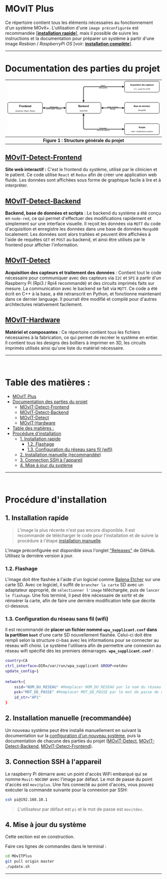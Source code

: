 
# MOvIT Plus
Ce répertoire contient tous les éléments nécessaires au fonctionnement d'un système MOvIt+. L'utilisation d'une ``image préconfigurée`` est recommandée [**[installation rapide](#1-installation-rapide "Section de ce document")**], mais il possible de suivre les instructions et la documentation pour préparer un système à partir d'une image _Rasbian_ / _RaspberryPi OS_ [voir: **[installation complète](#2-installation-manuelle "Section de ce document")**].

____

# Documentation des parties du projet
|![UNITE_CENTRALE.JPG](docs/images/General_project_structure.png)|
|:----------:|
|**Figure 1 : Structure générale du projet**|

## [MOvIT-Detect-Frontend](MOvIT-Detect-Frontend/README.md)
**Site web interactif :** C'est le frontend du système, utilisé par le clinicien et le patient. Ce code utilise ``React`` et ``Redux`` afin de créer une application web fluide. Les données sont affichées sous forme de graphique facile à lire et à interpréter. 

## [MOvIT-Detect-Backend](MOvIT-Detect-Backend/README.md)
**Backend, base de données et scripts** : Le backend du système a été conçu en ``node-red``, ce qui permet d'effectuer des modifications rapidement et simplement sur une interface visuelle. Il reçoit les données via ``MQTT`` du code d'acquisition et enregistre les données dans une base de données ``MongoDB`` localement. Les données sont alors traitées et peuvent être affichées à l'aide de requêtes ``GET`` et ``POST`` au backend, et ainsi être utilisés par le frontend pour afficher l'information.

## [MOvIT-Detect](MOvIT-Detect/README.md)
**Acquisition des capteurs et traitement des données** : Contient tout le code nécessaire pour communiquer avec des capteurs via ``I2C`` et ``SPI`` à partir d'un Raspberry Pi (Rpi3 / Rpi4 recommandé) et des circuits imprimés faits sur mesure. La communication avec le backend se fait via ``MQTT``. Ce code a été écrit en C++ à la base, a été retranscrit en Python, et fonctionne maintenant dans ce dernier language. Il pourrait être modifié et compilé pour d'autres architectures relativement facilement.

## [MOvIT-Hardware](MOvIT-Hardware/README.md)
**Matériel et composantes** : Ce répertoire contient tous les fichiers nécessaires à la fabrication, ce qui permet de recréer le système en entier. Il contient tous les designs des boîtiers à imprimer en 3D, les circuits imprimés utilisés ainsi qu'une liste du matériel nécessaire.
____
<br>

# Table des matières :

- [MOvIT Plus](#movit-plus)
- [Documentation des parties du projet](#documentation-des-parties-du-projet)
  - [MOvIT-Detect-Frontend](#movit-detect-frontend)
  - [MOvIT-Detect-Backend](#movit-detect-backend)
  - [MOvIT-Detect](#movit-detect)
  - [MOvIT-Hardware](#movit-hardware)
- [Table des matières :](#table-des-matières-)
- [Procédure d'installation](#procédure-dinstallation)
  - [1. Installation rapide](#1-installation-rapide)
    - [1.2. Flashage](#12-flashage)
    - [1.3. Configuration du réseau sans fil (wifi)](#13-configuration-du-réseau-sans-fil-wifi)
  - [2. Installation manuelle (recommandée)](#2-installation-manuelle-recommandée)
  - [3. Connection SSH à l'appareil](#3-connection-ssh-à-lappareil)
  - [4. Mise à jour du système](#4-mise-à-jour-du-système)
____
<br>

# Procédure d'installation
## 1. Installation rapide

> L'image la plus récente n'est pas encore disponible. Il est recommandé de télécharger le code pour l'installation et de suivre la procédure à l'étape [installation manuelle](#2-installation-manuelle).

L'image préconfigurée est disponible sous l'onglet ["Releases"]([https://](https://github.com/introlab/MOvITPlus/releases)) de GitHub. Utilisez la dernière version à jour.

### 1.2. Flashage
L'image doit être flashée à l'aide d'un logiciel comme [Balena Etcher](https://www.balena.io/etcher/ "Site officiel de Balena Etcher") sur une carte SD. Avec ce logiciel, il suffit de ``brancher la carte`` SD avec un adaptateur approprié, de ``sélectionner l'image`` téléchargée, puis de ``lancer le flashage``. Une fois terminé, il peut être nécessaire de sortir et de réinsérer la carte, afin de faire une dernière modification telle que décrite ci-dessous.

### 1.3. Configuration du réseau sans fil (wifi)
Il est recommandé de **placer un fichier nommé `wpa_supplicant.conf` dans la partition `boot`** d'une carte SD nouvellement flashée. Celui-ci doit être rempli selon la structure ci-bas avec les informations pour se connecter au réseau wifi choisi. Le système l'utilisera afin de permettre une connexion au réseau wifi spécifié dès les premiers démarrages.
**`wpa_supplicant.conf`** :
```bash
country=CA
ctrl_interface=DIR=/var/run/wpa_supplicant GROUP=netdev
update_config=1

network={
    ssid="NOM_DU_RESEAU" #Remplacer NOM_DU_RESEAU par le nom du réseau désiré
    psk="MOT_DE_PASSE" #Remplacer MOT_DE_PASSE par le mot de passe de celui-ci
    id_str="AP1"
}
```

## 2. Installation manuelle (recommandée)
Un nouveau système peut être installé manuellement en suivant la documentation sur la [configuration d'un nouveau système](docs/FR/InstallationLogiciel/ConfigurationSysteme.md "Configuration du système"), puis la documentation de chacune des parties du projet ([MOvIT-Detect](), [MOvIT-Detect-Backend](), [MOvIT-Detect-Frontend]()).

## 3. Connection SSH à l'appareil
Le raspberry Pi démarre avec un point d'accès WiFi embarqué qui se nomme `Movit-NOCONF` avec l'image par défaut. Le mot de passe du point d'accès est `movitplus`. Une fois connecté au point d'accès, vous pouvez exécuter la commande suivante pour la connexion par SSH:
```bash
ssh pi@192.168.10.1
```
>L'utilisateur par défaut est `pi` et le mot de passe est `movitdev`.

## 4. Mise à jour du système

Cette section est en construction.

Faire ces lignes de commandes dans le terminal : 

```bash
cd MOvITPlus
git pull origin master
./update.sh
```
____
<br>
